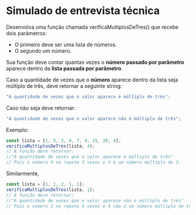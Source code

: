 # Simulado de entrevista técnica

Desenvolva uma função chamada verificaMultiplosDeTres() que recebe dois parâmetros:

-   O primeiro deve ser uma lista de números.
-   O segundo um número.

Sua função deve contar quantas vezes o **número passado por parâmetro** aparece dentro da **lista passada por parâmetro**.

Caso a quantidade de vezes que o **número** aparece dentro da lista seja múltiplo de três, deve retornar a seguinte string:

```javascript
"A quantidade de vezes que o valor aparece é múltiplo de três";
```

Caso não seja deve retornar:

```javascript
"A quantidade de vezes que o valor aparece não é múltiplo de três";
```

Exemplo:

```javascript
const lista = [1, 5, 3, 4, 7, 4, 15, 20, 4];
verificaMultiplosDeTres(lista, 4);
// A função deve retornar:
//"A quantidade de vezes que o valor aparece é múltiplo de três"
// Pois o número 4 se repete 3 vezes e 3 é um número múltiplo de 3.
```

Similarmente,

```javascript
const lista = [1, 1, 2, 1, 1];
verificaMultiplosDeTres(lista, 1);
// A função deve retornar:
//"A quantidade de vezes que o valor aparece não é múltiplo de três"
// Pois o número 1 se repete 4 vezes e 4 não é um número múltiplo de três.
```
